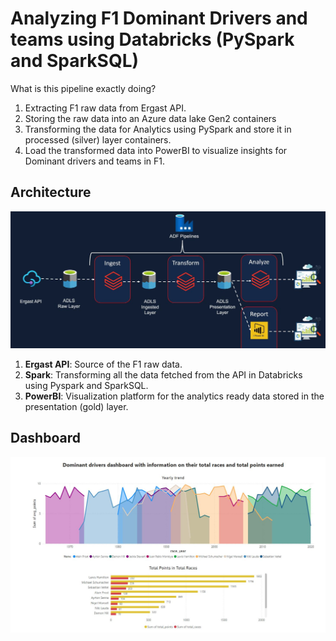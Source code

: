 # Analyzing F1 Dominant Drivers and teams using Databricks (PySpark and SparkSQL)

What is this pipeline exactly doing?

1. Extracting F1 raw data from Ergast API.
2. Storing the raw data into an Azure data lake Gen2 containers
3. Transforming the data for Analytics using PySpark and store it in processed (silver) layer containers.
4. Load the transformed data into PowerBI to visualize insights for Dominant drivers and teams in F1.

## Architecture
![Architecture](assets/F1.JPG)
1. **Ergast API**: Source of the F1 raw data.
2. **Spark**: Transforming all the data fetched from the API in Databricks using Pyspark and SparkSQL.
4. **PowerBI**: Visualization platform for the analytics ready data stored in the presentation (gold) layer.

## Dashboard
![Dashboard](assets/F1_dashboard.JPG)
